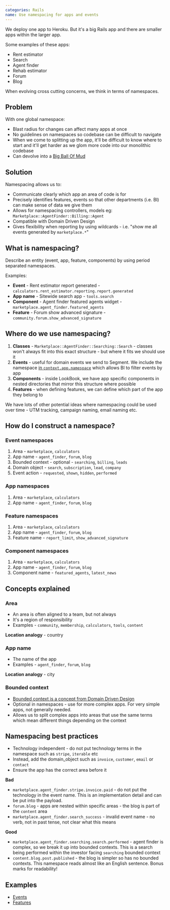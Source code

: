 ```yaml
---
categories: Rails
name: Use namespacing for apps and events
---
```


We deploy one app to Heroku. But it's a big Rails app and there are smaller apps within the larger app.

Some examples of these apps:

* Rent estimator
* Search
* Agent finder
* Rehab estimator
* Forum
* Blog

When evolving cross cutting concerns, we think in terms of namespaces.

## Problem

With one global namespace:

* Blast radius for changes can affect many apps at once
* No guidelines on namespaces so codebase can be difficult to navigate
* When we come to splitting up the app, it'll be difficult to know where to start and it'll get harder as we glom more code into our monolithic codebase
* Can devolve into a [Big Ball Of Mud](http://www.laputan.org/mud/mud.html#BigBallOfMud)

## Solution

Namespacing allows us to:

* Communicate clearly which app an area of code is for
* Precisely identifies features, events so that other departments (i.e. BI) can make sense of data we give them
* Allows for namespacing controllers, models eg: `Marketplace::AgentFinder::Billing::Agent`
* Compatible with Domain Driven Design
* Gives flexibility when reporting by using wildcards - i.e. "show me all events generated by `marketplace.*`"

## What is namespacing?

Describe an entity (event, app, feature, components) by using period separated namespaces.

Examples:

* **Event** - Rent estimator report generated - `calculators.rent_estimator.reporting.report.generated`
* **App name** - Sitewide search app - `tools.search`
* **Component** - Agent finder featured agents widget - `marketplace.agent_finder.featured_agents`
* **Feature** - Forum show advanced signature - `community.forum.show_advanced_signature`

## Where do we use namespacing?

1. **Classes** - `Marketplace::AgentFinder::Searching::Search` - classes won't always fit into this exact structure - but where it fits we should use it
1. **Events** - useful for domain events we send to Segment. We include the namespace [in `context.app.namespace`](https://segment.com/docs/connections/spec/common/#structure) which allows BI to filter events by app
1. **Components** - inside LookBook, we have app specific components in nested directories that mirror this structure where possible
1. **Features** - when defining features, we can define which part of the app they belong to

We have lots of other potential ideas where namespacing could be used over time - UTM tracking, campaign naming, email naming etc.

## How do I construct a namespace?

### Event namespaces

1. Area - `marketplace`, `calculators`
2. App name - `agent_finder`, `forum`, `blog`
3. Bounded context - optional - `searching`, `billing`, `leads`
4. Domain object - `search`, `subscription`, `lead`, `company`
5. Event action - `requested`, `shown`, `hidden`, `performed`

### App namespaces

1. Area - `marketplace`, `calculators`
2. App name - `agent_finder`, `forum`, `blog`

### Feature namespaces

1. Area - `marketplace`, `calculators`
2. App name - `agent_finder`, `forum`, `blog`
3. Feature name - `report_limit`, `show_advanced_signature`

### Component namespaces

1. Area - `marketplace`, `calculators`
2. App name - `agent_finder`, `forum`, `blog`
3. Component name - `featured_agents`, `latest_news`

## Concepts explained

### Area

* An area is often aligned to a team, but not always
* It's a region of responsibility
* Examples - `community`, `membership`, `calculators`, `tools`, `content`

**Location analogy** - country

### App name

* The name of the app
* Examples - `agent_finder`, `forum`, `blog`

**Location analogy** - city

### Bounded context

* [Bounded context is a concept from Domain Driven Design](https://martinfowler.com/bliki/BoundedContext.html)
* Optional in namespaces - use for more complex apps. For very simple apps, not generally needed.
* Allows us to split complex apps into areas that use the same terms which mean different things depending on the context

## Namespacing best practices

* Technology independent - do not put technology terms in the namespace such as `stripe`, `iterable` etc
* Instead, add the domain_object such as `invoice`, `customer`, `email` or `contact`
* Ensure the app has the correct area before it

**Bad**

* `marketplace.agent_finder.stripe.invoice.paid` - do not put the technology in the event name. This is an implementation detail and can be put into the payload.
* `forum.blog` - apps are nested within specific areas - the blog is part of the `content` area
* `marketplace.agent_finder.search_success` - invalid event name - no verb, not in past tense, not clear what this means

**Good**

* `marketplace.agent_finder.searching.search.performed` - agent finder is complex, so we break it up into bounded contexts. This is a search being performed within the investor facing `searching` bounded context
* `content.blog.post.published` - the blog is simpler so has no bounded contexts. This namespace reads almost like an English sentence. Bonus marks for readability!

## Examples

* [Events](https://github.com/BiggerPockets/biggerpockets/blob/dffe76a35df84b26ca7f30e5061d0202348e8d66/lib/events/event.rb#L45-L49)
* [Features](https://github.com/BiggerPockets/biggerpockets/pull/16341/files#diff-55fe8f75e59662410da141d170d53137b121237ca215d6cbd8465278cb97a66dR10-R12)